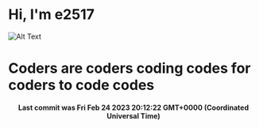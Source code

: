 # Hi, I'm e2517

![Alt Text](https://github.com/E2517/e2517/blob/master/images/background.gif)

# Coders are coders coding codes for coders to code codes

<h4 align="center">Last commit was Fri Feb 24 2023 20:12:22 GMT+0000 (Coordinated Universal Time)</h4>
